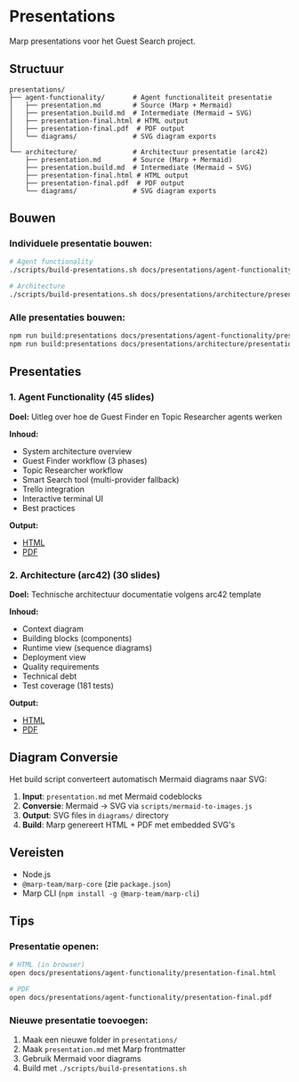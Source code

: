 # Presentations

Marp presentations voor het Guest Search project.

## Structuur

```
presentations/
├── agent-functionality/       # Agent functionaliteit presentatie
│   ├── presentation.md        # Source (Marp + Mermaid)
│   ├── presentation.build.md  # Intermediate (Mermaid → SVG)
│   ├── presentation-final.html # HTML output
│   ├── presentation-final.pdf  # PDF output
│   └── diagrams/              # SVG diagram exports
│
└── architecture/              # Architectuur presentatie (arc42)
    ├── presentation.md        # Source (Marp + Mermaid)
    ├── presentation.build.md  # Intermediate (Mermaid → SVG)
    ├── presentation-final.html # HTML output
    ├── presentation-final.pdf  # PDF output
    └── diagrams/              # SVG diagram exports
```

## Bouwen

### Individuele presentatie bouwen:

```bash
# Agent functionality
./scripts/build-presentations.sh docs/presentations/agent-functionality/presentation.md

# Architecture
./scripts/build-presentations.sh docs/presentations/architecture/presentation.md
```

### Alle presentaties bouwen:

```bash
npm run build:presentations docs/presentations/agent-functionality/presentation.md
npm run build:presentations docs/presentations/architecture/presentation.md
```

## Presentaties

### 1. Agent Functionality (45 slides)
**Doel:** Uitleg over hoe de Guest Finder en Topic Researcher agents werken

**Inhoud:**
- System architecture overview
- Guest Finder workflow (3 phases)
- Topic Researcher workflow
- Smart Search tool (multi-provider fallback)
- Trello integration
- Interactive terminal UI
- Best practices

**Output:**
- [HTML](agent-functionality/presentation-final.html)
- [PDF](agent-functionality/presentation-final.pdf)

### 2. Architecture (arc42) (30 slides)
**Doel:** Technische architectuur documentatie volgens arc42 template

**Inhoud:**
- Context diagram
- Building blocks (components)
- Runtime view (sequence diagrams)
- Deployment view
- Quality requirements
- Technical debt
- Test coverage (181 tests)

**Output:**
- [HTML](architecture/presentation-final.html)
- [PDF](architecture/presentation-final.pdf)

## Diagram Conversie

Het build script converteert automatisch Mermaid diagrams naar SVG:

1. **Input**: `presentation.md` met Mermaid codeblocks
2. **Conversie**: Mermaid → SVG via `scripts/mermaid-to-images.js`
3. **Output**: SVG files in `diagrams/` directory
4. **Build**: Marp genereert HTML + PDF met embedded SVG's

## Vereisten

- Node.js
- `@marp-team/marp-core` (zie `package.json`)
- Marp CLI (`npm install -g @marp-team/marp-cli`)

## Tips

### Presentatie openen:

```bash
# HTML (in browser)
open docs/presentations/agent-functionality/presentation-final.html

# PDF
open docs/presentations/agent-functionality/presentation-final.pdf
```

### Nieuwe presentatie toevoegen:

1. Maak een nieuwe folder in `presentations/`
2. Maak `presentation.md` met Marp frontmatter
3. Gebruik Mermaid voor diagrams
4. Build met `./scripts/build-presentations.sh`
